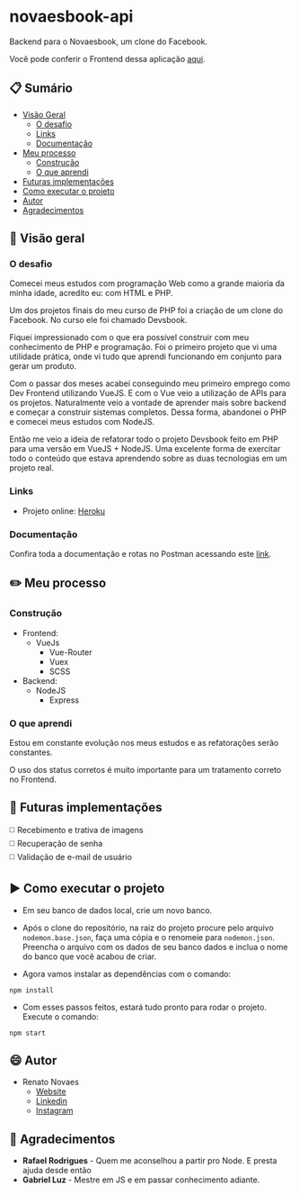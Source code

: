 # novaesbook-api
  
Backend para o Novaesbook, um clone do Facebook.  

Você pode conferir o Frontend dessa aplicação [aqui](https://github.com/renatoalmeida49/novaesbook).

## :clipboard: Sumário

- [Visão Geral](#visao-geral)
  - [O desafio](#o-desafio)
  - [Links](#link)
  - [Documentação](#documentacao)
- [Meu processo](#meu-processo)
  - [Construção](#construcao)
  - [O que aprendi](#o-que-aprendi)
- [Futuras implementações](#futuras-implementacoes)
- [Como executar o projeto](#como-executar-o-projeto)
- [Autor](#autor)
- [Agradecimentos](#agradecimentos)
  
## :telescope: Visão geral

### O desafio  
  
Comecei meus estudos com programação Web como a grande maioria da minha idade, acredito eu: com HTML e PHP.  
  
Um dos projetos finais do meu curso de PHP foi a criação de um clone do Facebook. No curso ele foi chamado Devsbook.  
  
Fiquei impressionado com o que era possível construir com meu conhecimento de PHP e programação. Foi o primeiro projeto que vi uma utilidade prática, onde vi tudo que aprendi funcionando em conjunto para gerar um produto.  

Com o passar dos meses acabei conseguindo meu primeiro emprego como Dev Frontend utilizando VueJS. E com o Vue veio a utilização de APIs para os projetos. Naturalmente veio a vontade de aprender mais sobre backend e começar a construir sistemas completos. Dessa forma, abandonei o PHP e comecei meus estudos com NodeJS.  
  
Então me veio a ideia de refatorar todo o projeto Devsbook feito em PHP para uma versão em VueJS + NodeJS. Uma excelente forma de exercitar todo o conteúdo que estava aprendendo sobre as duas tecnologias em um projeto real.  

### Links

- Projeto online: [Heroku](https://novaesbook-api.herokuapp.com/)    
  
### Documentação  
  
Confira toda a documentação e rotas no Postman acessando este [link](https://documenter.getpostman.com/view/16331785/U16oq4Hn).
  
## :pencil2: Meu processo  
  
### Construção
 
- Frontend:
  - VueJs
    - Vue-Router
    - Vuex
    - SCSS
- Backend:
  - NodeJS
    - Express

### O que aprendi  
  
Estou em constante evolução nos meus estudos e as refatorações serão constantes.
  
O uso dos status corretos é muito importante para um tratamento correto no Frontend.
  
## :satellite: Futuras implementações  
  
:white_medium_square: Recebimento e trativa de imagens  
:white_medium_square: Recuperação de senha  
:white_medium_square: Validação de e-mail de usuário    

## :arrow_forward: Como executar o projeto  
  
- Em seu banco de dados local, crie um novo banco. 
  
- Após o clone do repositório, na raiz do projeto procure pelo arquivo ```nodemon.base.json```, faça uma cópia e o renomeie para ```nodemon.json```. Preencha o arquivo com os dados de seu banco dados e inclua o nome do banco que você acabou de criar.
  
- Agora vamos instalar as dependências com o comando:
```
npm install
```
- Com esses passos feitos, estará tudo pronto para rodar o projeto. Execute o comando:
```
npm start
```
## :smile: Autor
  
- Renato Novaes
  - [Website](https://www.renatonovaes.dev)  
  - [Linkedin](https://www.linkedin.com/in/renatonovaes49)
  - [Instagram](https://www.instagram.com/novaes_r)

## :clap: Agradecimentos  
  
* **Rafael Rodrigues** - Quem me aconselhou a  partir pro Node. E presta ajuda desde então
* **Gabriel Luz** - Mestre em JS e em passar conhecimento adiante.


